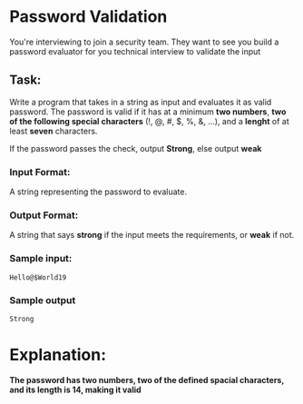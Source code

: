 # Password Validation

You're interviewing to join a security team.
They want to see you build a password evaluator for you technical interview to validate the input

## Task:

Write a program that takes in a string as input and evaluates it as valid password.
The password is valid if it has at a minimum **two numbers**, **two of the following special characters**
(!, @, #, $, %, &, ...), and a **lenght** of at least  **seven** characters.

If the password passes the check, output **Strong**, else output **weak**

### Input Format:
A string representing the password to evaluate.

### Output Format:
A string that says **strong** if the input meets the requirements, or **weak** if not.


### Sample input:
`Hello@$World19`    

### Sample output
`Strong`


# Explanation:
**The password has two numbers, two of the defined spacial characters, and its length is 14, making it valid**
